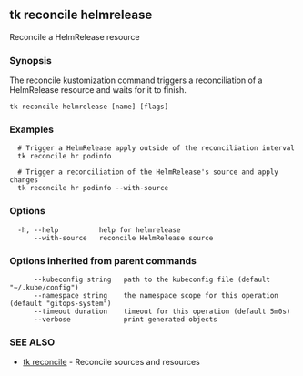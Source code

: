 ## tk reconcile helmrelease

Reconcile a HelmRelease resource

### Synopsis


The reconcile kustomization command triggers a reconciliation of a HelmRelease resource and waits for it to finish.

```
tk reconcile helmrelease [name] [flags]
```

### Examples

```
  # Trigger a HelmRelease apply outside of the reconciliation interval
  tk reconcile hr podinfo

  # Trigger a reconciliation of the HelmRelease's source and apply changes
  tk reconcile hr podinfo --with-source

```

### Options

```
  -h, --help          help for helmrelease
      --with-source   reconcile HelmRelease source
```

### Options inherited from parent commands

```
      --kubeconfig string   path to the kubeconfig file (default "~/.kube/config")
      --namespace string    the namespace scope for this operation (default "gitops-system")
      --timeout duration    timeout for this operation (default 5m0s)
      --verbose             print generated objects
```

### SEE ALSO

* [tk reconcile](tk_reconcile.md)	 - Reconcile sources and resources

